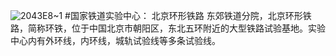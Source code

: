 ![2043E8~1](https://github.com/user-attachments/assets/9af8a445-7584-4d95-8592-3b04cc786b3b)
#国家铁道实验中心： 北京环形铁路
东郊铁道分院，北京环形铁路，简称环铁，位于中国北京市朝阳区，东北五环附近的大型铁路试验基地。实验中心内有外环线，内环线，城轨试验线等多条试验线。
